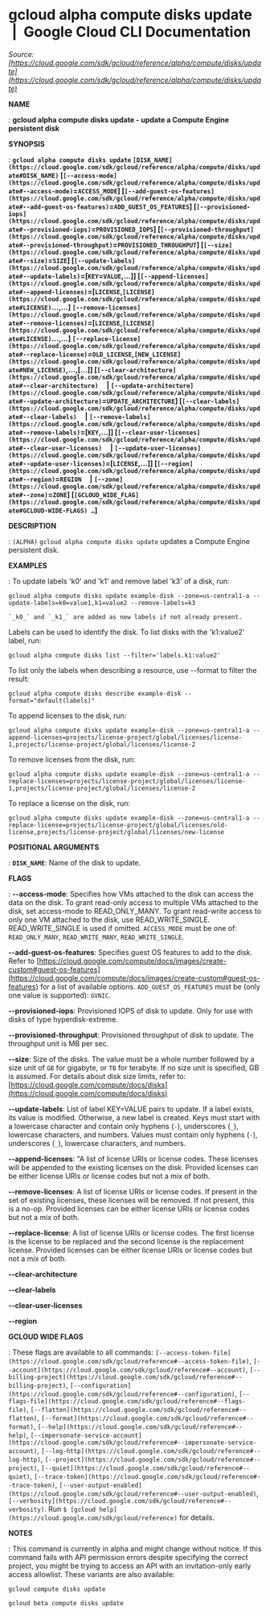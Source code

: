 # gcloud alpha compute disks update  |  Google Cloud CLI Documentation

*Source: [https://cloud.google.com/sdk/gcloud/reference/alpha/compute/disks/update](https://cloud.google.com/sdk/gcloud/reference/alpha/compute/disks/update)*

**NAME**

: **gcloud alpha compute disks update - update a Compute Engine persistent disk**

**SYNOPSIS**

: **`gcloud alpha compute disks update` `[DISK_NAME](https://cloud.google.com/sdk/gcloud/reference/alpha/compute/disks/update#DISK_NAME)` [`[--access-mode](https://cloud.google.com/sdk/gcloud/reference/alpha/compute/disks/update#--access-mode)`=`ACCESS_MODE`] [`[--add-guest-os-features](https://cloud.google.com/sdk/gcloud/reference/alpha/compute/disks/update#--add-guest-os-features)`=`ADD_GUEST_OS_FEATURES`] [`[--provisioned-iops](https://cloud.google.com/sdk/gcloud/reference/alpha/compute/disks/update#--provisioned-iops)`=`PROVISIONED_IOPS`] [`[--provisioned-throughput](https://cloud.google.com/sdk/gcloud/reference/alpha/compute/disks/update#--provisioned-throughput)`=`PROVISIONED_THROUGHPUT`] [`[--size](https://cloud.google.com/sdk/gcloud/reference/alpha/compute/disks/update#--size)`=`SIZE`] [`[--update-labels](https://cloud.google.com/sdk/gcloud/reference/alpha/compute/disks/update#--update-labels)`=[`KEY`=`VALUE`,…]] [`[--append-licenses](https://cloud.google.com/sdk/gcloud/reference/alpha/compute/disks/update#--append-licenses)`=[`LICENSE`,`[LICENSE](https://cloud.google.com/sdk/gcloud/reference/alpha/compute/disks/update#LICENSE)`…,…] `[--remove-licenses](https://cloud.google.com/sdk/gcloud/reference/alpha/compute/disks/update#--remove-licenses)`=[`LICENSE`,`[LICENSE](https://cloud.google.com/sdk/gcloud/reference/alpha/compute/disks/update#LICENSE)`…,…] `[--replace-license](https://cloud.google.com/sdk/gcloud/reference/alpha/compute/disks/update#--replace-license)`=`OLD_LICENSE`,`[NEW_LICENSE](https://cloud.google.com/sdk/gcloud/reference/alpha/compute/disks/update#NEW_LICENSE)`,…,[…]] [`[--clear-architecture](https://cloud.google.com/sdk/gcloud/reference/alpha/compute/disks/update#--clear-architecture)`     | `[--update-architecture](https://cloud.google.com/sdk/gcloud/reference/alpha/compute/disks/update#--update-architecture)`=`UPDATE_ARCHITECTURE`] [`[--clear-labels](https://cloud.google.com/sdk/gcloud/reference/alpha/compute/disks/update#--clear-labels)`     | `[--remove-labels](https://cloud.google.com/sdk/gcloud/reference/alpha/compute/disks/update#--remove-labels)`=[`KEY`,…]] [`[--clear-user-licenses](https://cloud.google.com/sdk/gcloud/reference/alpha/compute/disks/update#--clear-user-licenses)`     | `[--update-user-licenses](https://cloud.google.com/sdk/gcloud/reference/alpha/compute/disks/update#--update-user-licenses)`=[`LICENSE`,…]] [`[--region](https://cloud.google.com/sdk/gcloud/reference/alpha/compute/disks/update#--region)`=`REGION`     | `[--zone](https://cloud.google.com/sdk/gcloud/reference/alpha/compute/disks/update#--zone)`=`ZONE`] [`[GCLOUD_WIDE_FLAG](https://cloud.google.com/sdk/gcloud/reference/alpha/compute/disks/update#GCLOUD-WIDE-FLAGS) …`]**

**DESCRIPTION**

: `(ALPHA)` `gcloud alpha compute disks update` updates a
Compute Engine persistent disk.

**EXAMPLES**

: To update labels 'k0' and 'k1' and remove label 'k3' of a disk, run:

```
gcloud alpha compute disks update example-disk --zone=us-central1-a --update-labels=k0=value1,k1=value2 --remove-labels=k3
```

```
`_k0_` and `_k1_` are added as new labels if not already present.
```

Labels can be used to identify the disk. To list disks with the 'k1:value2'
label, run:

```
gcloud alpha compute disks list --filter='labels.k1:value2'
```

To list only the labels when describing a resource, use --format to filter the
result:

```
gcloud alpha compute disks describe example-disk --format="default(labels)"
```

To append licenses to the disk, run:

```
gcloud alpha compute disks update example-disk --zone=us-central1-a --append-licenses=projects/license-project/global/licenses/license-1,projects/license-project/global/licenses/license-2
```

To remove licenses from the disk, run:

```
gcloud alpha compute disks update example-disk --zone=us-central1-a --replace-licenses=projects/license-project/global/licenses/license-1,projects/license-project/global/licenses/license-2
```

To replace a license on the disk, run:

```
gcloud alpha compute disks update example-disk --zone=us-central1-a --replace-license=projects/license-project/global/licenses/old-license,projects/license-project/global/licenses/new-license
```

**POSITIONAL ARGUMENTS**

: **`DISK_NAME`**:
Name of the disk to update.

**FLAGS**

: **--access-mode**:
Specifies how VMs attached to the disk can access the data on the disk. To grant
read-only access to multiple VMs attached to the disk, set access-mode to
READ_ONLY_MANY. To grant read-write access to only one VM attached to the disk,
use READ_WRITE_SINGLE. READ_WRITE_SINGLE is used if omitted.
`ACCESS_MODE` must be one of: `READ_ONLY_MANY`,
`READ_WRITE_MANY`, `READ_WRITE_SINGLE`.

**--add-guest-os-features**:
Specifies guest OS features to add to the disk. Refer to [https://cloud.google.com/compute/docs/images/create-custom#guest-os-features](https://cloud.google.com/compute/docs/images/create-custom#guest-os-features)
for a list of available options. `ADD_GUEST_OS_FEATURES`
must be (only one value is supported): `GVNIC`.

**--provisioned-iops**:
Provisioned IOPS of disk to update. Only for use with disks of type
hyperdisk-extreme.

**--provisioned-throughput**:
Provisioned throughput of disk to update. The throughput unit is MB per sec.

**--size**:
Size of the disks. The value must be a whole number followed by a size unit of
``GB`` for gigabyte, or
``TB`` for terabyte. If no size unit is
specified, GB is assumed. For details about disk size limits, refer to: [https://cloud.google.com/compute/docs/disks](https://cloud.google.com/compute/docs/disks)

**--update-labels**:
List of label KEY=VALUE pairs to update. If a label exists, its value is
modified. Otherwise, a new label is created.
Keys must start with a lowercase character and contain only hyphens
(`-`), underscores (`_`), lowercase characters, and
numbers. Values must contain only hyphens (`-`), underscores
(`_`), lowercase characters, and numbers.

**--append-licenses**:
"A list of license URIs or license codes. These licenses will be appended to the
existing licenses on the disk. Provided licenses can be either license URIs or
license codes but not a mix of both.

**--remove-licenses**:
A list of license URIs or license codes. If present in the set of existing
licenses, these licenses will be removed. If not present, this is a no-op.
Provided licenses can be either license URIs or license codes but not a mix of
both.

**--replace-license**:
A list of license URIs or license codes. The first license is the license to be
replaced and the second license is the replacement license. Provided licenses
can be either license URIs or license codes but not a mix of both.

**--clear-architecture**

**--clear-labels**

**--clear-user-licenses**

**--region**

**GCLOUD WIDE FLAGS**

: These flags are available to all commands: `[--access-token-file](https://cloud.google.com/sdk/gcloud/reference#--access-token-file)`,
`[--account](https://cloud.google.com/sdk/gcloud/reference#--account)`, `[--billing-project](https://cloud.google.com/sdk/gcloud/reference#--billing-project)`,
`[--configuration](https://cloud.google.com/sdk/gcloud/reference#--configuration)`,
`[--flags-file](https://cloud.google.com/sdk/gcloud/reference#--flags-file)`,
`[--flatten](https://cloud.google.com/sdk/gcloud/reference#--flatten)`, `[--format](https://cloud.google.com/sdk/gcloud/reference#--format)`, `[--help](https://cloud.google.com/sdk/gcloud/reference#--help)`, `[--impersonate-service-account](https://cloud.google.com/sdk/gcloud/reference#--impersonate-service-account)`,
`[--log-http](https://cloud.google.com/sdk/gcloud/reference#--log-http)`,
`[--project](https://cloud.google.com/sdk/gcloud/reference#--project)`, `[--quiet](https://cloud.google.com/sdk/gcloud/reference#--quiet)`, `[--trace-token](https://cloud.google.com/sdk/gcloud/reference#--trace-token)`, `[--user-output-enabled](https://cloud.google.com/sdk/gcloud/reference#--user-output-enabled)`,
`[--verbosity](https://cloud.google.com/sdk/gcloud/reference#--verbosity)`.
Run `$ [gcloud help](https://cloud.google.com/sdk/gcloud/reference)` for details.

**NOTES**

: This command is currently in alpha and might change without notice. If this
command fails with API permission errors despite specifying the correct project,
you might be trying to access an API with an invitation-only early access
allowlist. These variants are also available:

```
gcloud compute disks update
```

```
gcloud beta compute disks update
```